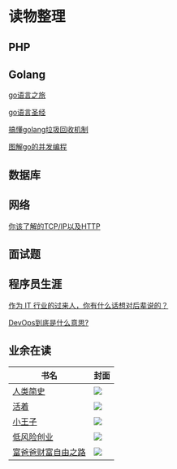 # 读物整理
## PHP
## Golang
[go语言之旅](https://tour.golang.org/)

[go语言圣经](https://books.studygolang.com/gopl-zh/)

[搞懂golang垃圾回收机制](https://juejin.im/post/6844903917650722829)

[图解go的并发编程](https://studygolang.com/articles/13875)
## 数据库
## 网络

[你该了解的TCP/IP以及HTTP](https://juejin.im/post/6844903565685686280)
## 面试题
## 程序员生涯
[作为 IT 行业的过来人，你有什么话想对后辈说的？](https://www.zhihu.com/question/312019918/answer/1494300947)

[DevOps到底是什么意思?](https://zhuanlan.zhihu.com/p/91371659)

## 业余在读
| 书名 | 封面 |
| --- | --- |
| [人类简史](https://book.douban.com/subject/25985021/) | ![](https://tva1.sinaimg.cn/large/0081Kckwly1gk1rdcxvwkj307i0aumxd.jpg) |
| [活着](https://book.douban.com/subject/4913064/) | ![](https://tva1.sinaimg.cn/large/0081Kckwly1gk1rcs1a7wj307i0b33yq.jpg) |
| [小王子](https://book.douban.com/subject/20443559/) | ![](https://tva1.sinaimg.cn/large/0081Kckwly1gk1rc7texfj307i0ay74z.jpg) |
| [低风险创业](https://book.douban.com/subject/33395019/)  | ![](https://tva1.sinaimg.cn/large/0081Kckwly1gk1rbihndej307i0a4jrj.jpg) |
| [富爸爸财富自由之路](https://book.douban.com/subject/1004118/) | ![](https://tva1.sinaimg.cn/large/0081Kckwly1gk1re9s0i2j307i0b8gmj.jpg) |

